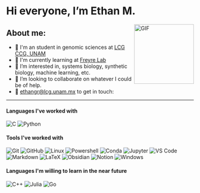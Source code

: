 # Hi everyone, I’m Ethan M.
<img align="right" alt="GIF" height="160px" src="https://cdn.pixabay.com/animation/2022/10/31/12/27/12-27-35-711_512.gif" />

## About me:
- :seedling: I'm an student in genomic sciences at [LCG](https://www.lcg.unam.mx/) [CCG, UNAM](https://www.ccg.unam.mx/)
- :test_tube: I'm currently learning at [Freyre Lab](http://freyrelab.org/)
- :telescope: I’m interested in, systems biology, synthetic biology, machine learning, etc.
- 💞️ I’m looking to collaborate on whatever I could be of help.
- 🏹 ethangr@lcg.unam.mx to get in touch: 

---

#### Languages I've worked with
![C](https://img.shields.io/badge/-C-000000?style=flat&logo=coursera)
![Python](https://img.shields.io/badge/-Python-000000?style=flat&logo=Python)

#### Tools I've worked with
![Git](https://img.shields.io/badge/-Git-000000?style=flat&logo=git&logoColor=F05032)
![GitHub](https://img.shields.io/badge/-GitHub-000000?style=flat&logo=github&logoColor=blueviol)
![Linux](https://img.shields.io/badge/-Linux-000000?style=flat&logo=linux&logoColor=FCC624)
![Powershell](http://img.shields.io/badge/-Powershell-000000?style=flat&logo=powershell&logoColor=ffffff)
![Conda](https://img.shields.io/badge/-Conda-000000?style=flat&logo=Anaconda)
![Jupyter](https://img.shields.io/badge/-Jupyter-000000?style=flat&logo=jupyter)
![VS Code](http://img.shields.io/badge/-VS%20Code-000000?style=flat&logo=visual-studio-code&logoColor=blue)
![Markdown](https://img.shields.io/badge/-Markdown-000000?style=flat&logo=markdown)
![LaTeX](https://img.shields.io/badge/-LaTeX-000000?style=flat&logo=LaTeX&logoColor=008080)
![Obsidian](https://img.shields.io/badge/-Obsidian-000000?style=flat&logo=obsidian&logoColor=483699)
![Notion](https://img.shields.io/badge/-Notion-000000?style=flat&logo=notion)
![Windows](http://img.shields.io/badge/-Windows-000000?style=flat&logo=windows&logoColor=ffffff)


#### Languages I'm willing to learn in the near future
![C++](https://img.shields.io/badge/-C++-000000?style=flat&logo=c%2B%2B)
![Julia](https://img.shields.io/badge/-Julia-000000?style=?style=for-the-badge&logo=julia)
![Go](https://img.shields.io/badge/-Go-000000?style=?style=for-the-badge&logo=Go)

<!---
ethan-gr/ethan-gr is a ✨ special ✨ repository because its `README.md` (this file) appears on your GitHub profile.
You can click the Preview link to take a look at your changes.
--->
